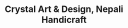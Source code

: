 ---
title: "Crystal Art & Design, Nepali Handicraft"
url: /new-york/crystal-art-and-design-nepali-handicraft/
shop: shop
---